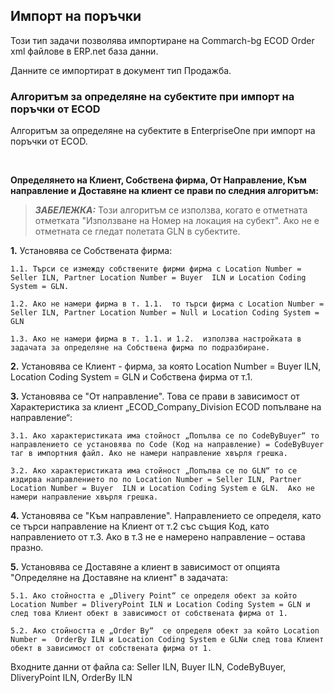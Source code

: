 ## Импорт на поръчки

Този тип задачи позволява импортиране на Commarch-bg ECOD Order xml файлове в ERP.net база данни.

Данните се импортират в документ тип Продажба.


### Алгоритъм за определяне на субектите при импорт на поръчки от ECOD

Алгоритъм за определяне на субектите в EnterpriseOne при импорт на поръчки от ECOD.  
 
<br/>

**Определянето на Клиент, Собствена фирма, От Направление, Към направление и Доставяне на клиент се прави по следния алгоритъм:**
> **_ЗАБЕЛЕЖКА:_** Този алгоритъм се изпoлзва, когато е отметната отметката "Използване на Номер на локация на субект". 
Ако не е отметната се гледат полетата GLN в субектите.

**1.** Установява се Собствената фирма:

    1.1. Търси се измежду собствените фирми фирма с Location Number = Seller ILN, Partner Location Number = Buyer  ILN и Location Coding System = GLN. 

    1.2. Ако не намери фирма в т. 1.1.  то търси фирма с Location Number = Seller ILN, Partner Location Number = Null и Location Coding System = GLN

    1.3. Ако не намери фирма в т. 1.1. и 1.2.  използва настройката в задачата за определяне на Собствена фирма по подразбиране.

**2.** Установява се Клиент - фирма, за която Location Number = Buyer  ILN, Location Coding System = GLN  и Собствена фирма от т.1.

**3.** Установява се "От направление". Това се прави в зависимост от Характеристика за клиент „ECOD_Company_Division ECOD попълване на направление“:

    3.1. Ако характеристиката има стойност „Попълва се по CodeByBuyer“ то направлението се установява по Code (Код на направление) = CodeByBuyer таг в импортния файл. Ако не намери направление хвърля грешка.

    3.2. Ако характеристиката има стойност „Попълва се по GLN“ то се издирва направлението по по Location Number = Seller ILN, Partner Location Number = Buyer  ILN и Location Coding System е GLN.  Ако не намери направление хвърля грешка.

**4.** Установява се "Към направление". Направлението се определя, като се търси направление на Клиент от т.2 със същия Код, като направлението от т.3. Ако в т.3 не е намерено направление – остава празно.

**5.** Установява се Доставяне а клиент в зависимост от опцията "Определяне на Доставяне на клиент" в задачата:

    5.1. Ако стойността е „Dlivery Point“ се определя обект за който Location Number = DliveryPoint ILN и Location Coding System = GLN и след това Клиент обект в зависимост от собствената фирма от 1.

    5.2. Ако стойността е „Order By“  се определя обект за който Location Number =  OrderBy ILN и Location Coding System е GLNи след това Клиент обект в зависимост от собствената фирма от 1.

 

Входните данни от файла са: Seller ILN, Buyer  ILN, CodeByBuyer, DliveryPoint ILN, OrderBy ILN
